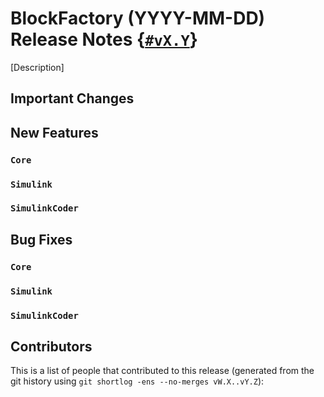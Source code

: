 # BlockFactory (YYYY-MM-DD) Release Notes {[`#vX.Y`](https://github.com/robotology/blockfactory/releases/tag/vX.Y)}

[Description]

## Important Changes

## New Features

### `Core`

### `Simulink`

### `SimulinkCoder`

## Bug Fixes

### `Core`

### `Simulink`

### `SimulinkCoder`

## Contributors

This is a list of people that contributed to this release (generated from the git history using `git shortlog -ens --no-merges vW.X..vY.Z`):

```
```
